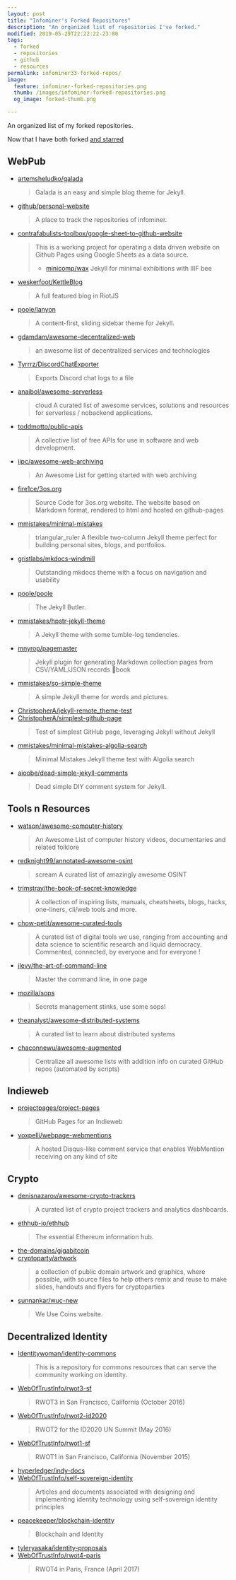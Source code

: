 ```yaml
---
layout: post
title: "Infominer's Forked Repositores"
description: "An organized list of repositories I've forked."
modified: 2019-05-29T22:22:22-23:00
tags: 
  - forked
  - repositories
  - github
  - resources
permalink: infominer33-forked-repos/
image:
  feature: infominer-forked-repositories.png
  thumb: /images/infominer-forked-repositories.png
  og_image: forked-thumb.png

---
```



An organized list of my forked repositories.

Now that I have both forked [and starred](https://infominer.id/web-work/infominer33-starred-repos/)

## WebPub

* [artemsheludko/galada](https://github.com/artemsheludko/galada)
  > Galada is an easy and simple blog theme for Jekyll.
* [github/personal-website](https://github.com/github/personal-website)
  > A place to track the repositories of infominer.
* [contrafabulists-toolbox/google-sheet-to-github-website](https://github.com/contrafabulists-toolbox/google-sheet-to-github-website)
  > This is a working project for operating a data driven website on Github Pages using Google Sheets as a data source.
  > * [minicomp/wax](https://github.com/minicomp/wax)
  > Jekyll for minimal exhibitions with IIIF bee
* [weskerfoot/KettleBlog](https://github.com/weskerfoot/KettleBlog)
  > A full featured blog in RiotJS
* [poole/lanyon](https://github.com/poole/lanyon)
  > A content-first, sliding sidebar theme for Jekyll.
* [gdamdam/awesome-decentralized-web](https://github.com/gdamdam/awesome-decentralized-web)
  > an awesome list of decentralized services and technologies
* [Tyrrrz/DiscordChatExporter](https://github.com/Tyrrrz/DiscordChatExporter)
  > Exports Discord chat logs to a file
* [anaibol/awesome-serverless](https://github.com/anaibol/awesome-serverless)
  > cloud A curated list of awesome services, solutions and resources for serverless / nobackend applications.
* [toddmotto/public-apis](https://github.com/toddmotto/public-apis)
  > A collective list of free APIs for use in software and web development.
* [iipc/awesome-web-archiving](https://github.com/iipc/awesome-web-archiving)
  > An Awesome List for getting started with web archiving
* [fire1ce/3os.org](https://github.com/fire1ce/3os.org)
  > Source Code for 3os.org website. The website based on Markdown format, rendered to html and hosted on github-pages
* [mmistakes/minimal-mistakes](https://github.com/mmistakes/minimal-mistakes)
  > triangular_ruler A flexible two-column Jekyll theme perfect for building personal sites, blogs, and portfolios.
* [gristlabs/mkdocs-windmill](https://github.com/gristlabs/mkdocs-windmill)
  > Outstanding mkdocs theme with a focus on navigation and usability
* [poole/poole](https://github.com/poole/poole)
  > The Jekyll Butler.
* [mmistakes/hpstr-jekyll-theme](https://github.com/mmistakes/hpstr-jekyll-theme)
  > A Jekyll theme with some tumble-log tendencies.
* [mnyrop/pagemaster](https://github.com/mnyrop/pagemaster)
  > Jekyll plugin for generating Markdown collection pages from CSV/YAML/JSON records 🧙book
* [mmistakes/so-simple-theme](https://github.com/mmistakes/so-simple-theme)
  > A simple Jekyll theme for words and pictures.
* [ChristopherA/jekyll-remote_theme-test](https://github.com/ChristopherA/jekyll-remote_theme-test)
* [ChristopherA/simplest-github-page](https://github.com/ChristopherA/simplest-github-page)
  > Test of simplest GitHub page, leveraging Jekyll without Jekyll
* [mmistakes/minimal-mistakes-algolia-search](https://github.com/mmistakes/minimal-mistakes-algolia-search)
  > Minimal Mistakes Jekyll theme test with Algolia search
* [aioobe/dead-simple-jekyll-comments](https://github.com/aioobe/dead-simple-jekyll-comments)
  > Dead simple DIY comment system for Jekyll.

## Tools n Resources
* [watson/awesome-computer-history](https://github.com/watson/awesome-computer-history)
  > An Awesome List of computer history videos, documentaries and related folklore
* [redknight99/annotated-awesome-osint](https://github.com/redknight99/annotated-awesome-osint)
  > scream A curated list of amazingly awesome OSINT
* [trimstray/the-book-of-secret-knowledge](https://github.com/trimstray/the-book-of-secret-knowledge)
  > A collection of inspiring lists, manuals, cheatsheets, blogs, hacks, one-liners, cli/web tools and more.
* [chow-petit/awesome-curated-tools](https://github.com/chow-petit/awesome-curated-tools)
  > A curated list of digital tools we use, ranging from accounting and data science to scientific research and liquid democracy. Commented, connected, by everyone and for everyone !
* [jlevy/the-art-of-command-line](https://github.com/jlevy/the-art-of-command-line)
  > Master the command line, in one page
* [mozilla/sops](https://github.com/mozilla/sops)
  > Secrets management stinks, use some sops!
* [theanalyst/awesome-distributed-systems](https://github.com/theanalyst/awesome-distributed-systems)
  > A curated list to learn about distributed systems
* [chaconnewu/awesome-augmented](https://github.com/chaconnewu/awesome-augmented)
  > Centralize all awesome lists with addition info on curated GitHub repos (automated by scripts)

## Indieweb

* [projectpages/project-pages](https://github.com/projectpages/project-pages)
  > GitHub Pages for an Indieweb
* [voxpelli/webpage-webmentions](https://github.com/voxpelli/webpage-webmentions)
  > A hosted Disqus-like comment service that enables WebMention receiving on any kind of site

## Crypto

* [denisnazarov/awesome-crypto-trackers](https://github.com/denisnazarov/awesome-crypto-trackers)
  > A curated list of crypto project trackers and analytics dashboards.
* [ethhub-io/ethhub](https://github.com/ethhub-io/ethhub)
  > The essential Ethereum information hub.
* [the-domains/gigabitcoin](https://github.com/the-domains/gigabitcoin)
* [cryptoparty/artwork](https://github.com/cryptoparty/artwork)
  > a collection of public domain artwork and graphics, where possible, with source files to help others remix and reuse to make slides, handouts and flyers for cryptoparties
* [sunnankar/wuc-new](https://github.com/sunnankar/wuc-new)
  > We Use Coins website.

## Decentralized Identity

* [Identitywoman/identity-commons](https://github.com/Identitywoman/identity-commons)
  > This is a repository for commons resources that can serve the community working on identity.
* [WebOfTrustInfo/rwot3-sf](https://github.com/WebOfTrustInfo/rwot3-sf)
  > RWOT3 in San Francisco, California (October 2016)
* [WebOfTrustInfo/rwot2-id2020](https://github.com/WebOfTrustInfo/rwot2-id2020)
  > RWOT2 for the ID2020 UN Summit (May 2016)
* [WebOfTrustInfo/rwot1-sf](https://github.com/WebOfTrustInfo/rwot1-sf)
  > RWOT1 in San Francisco, California (November 2015)
* [hyperledger/indy-docs](https://github.com/hyperledger/indy-docs)
* [WebOfTrustInfo/self-sovereign-identity](https://github.com/WebOfTrustInfo/self-sovereign-identity)
  > Articles and documents associated with designing and implementing identity technology using self-sovereign identity principles
* [peacekeeper/blockchain-identity](https://github.com/peacekeeper/blockchain-identity)
  > Blockchain and Identity
* [tyleryasaka/identity-proposals](https://github.com/tyleryasaka/identity-proposals)
* [WebOfTrustInfo/rwot4-paris](https://github.com/WebOfTrustInfo/rwot4-paris)
  > RWOT4 in Paris, France (April 2017)

